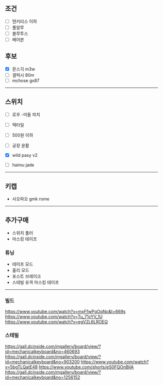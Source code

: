 ## 조건
- [ ] 텐키리스 이하
- [ ] 풀알루
- [ ] 블루투스
- [ ] 베어본
## 후보
- [x] 몬스긱 m3w
- [ ] 갤럭시 80m
- [ ] mchose gx87
---
## 스위치
- [ ] 로우 -미들 피치
- [ ] 택타일
- [ ] 500원 이하
- [ ] 공장 윤활

- [x] wild pasy v2
- [ ] haimu jade
---
## 키캡
- 사오파오 gmk rome
---
## 추가구매
- 스위치 풀러
- 마스킹 테이프
### 튜닝
- 테이프 모드
- 홀리 모드
- 포스트 브레이크
- 스테빌 유격 마스킹 테이프
---
### 빌드
https://www.youtube.com/watch?v=mxFfwPgOqNo&t=669s
https://www.youtube.com/watch?v=Tu_71cYV_1U
https://www.youtube.com/watch?v=egV2L6LROEQ
### 스테빌
https://gall.dcinside.com/mgallery/board/view/?id=mechanicalkeyboard&no=460693
https://gall.dcinside.com/mgallery/board/view/?id=mechanicalkeyboard&no=903200
https://www.youtube.com/watch?v=5bgTLQatE48
https://www.youtube.com/shorts/eS0FQOnBjIA
https://gall.dcinside.com/mgallery/board/view/?id=mechanicalkeyboard&no=1256152